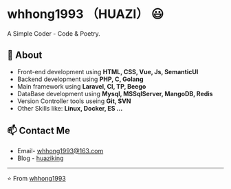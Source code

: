 # whhong1993 （HUAZI） 😃
A Simple Coder - Code & Poetry. 

## 🧐 About
- Front-end development using **HTML, CSS, Vue, Js, SemanticUI**
- Backend development using **PHP, C, Golang**
- Main framework using **Laravel, CI, TP, Beego**
- DataBase development using **Mysql, MSSqlServer, MangoDB, Redis**
- Version Controller tools useing **Git, SVN**
- Other Skills like: **Linux, Docker, ES ...**


## 📫 Contact Me
- Email- whhong1993@163.com
- Blog - [huaziking](https://www.huaziking.com)

---
⭐️ From [whhong1993](https://github.com/whhong1993)
